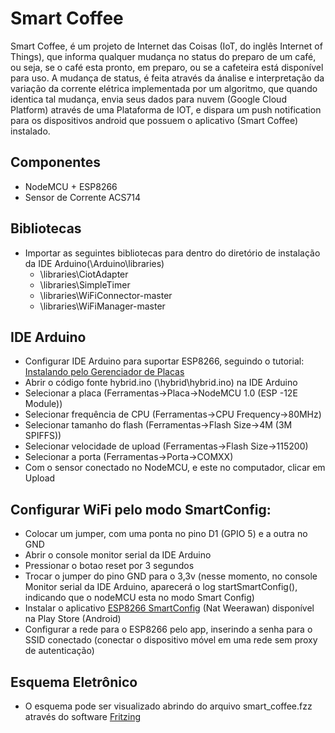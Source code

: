 Smart Coffee
==================

Smart Coffee, é um projeto de Internet das Coisas (IoT, do inglês Internet of Things), que informa qualquer mudança no status do preparo de um café, ou seja, se o café esta pronto, em preparo, ou se a cafeteira está disponível para uso.
A mudança de status, é feita através da ánalise e interpretação da variação da corrente elétrica implementada por um algoritmo, que quando identica tal mudança, envia seus dados para nuvem (Google Cloud Platform) através de uma Plataforma de IOT, e dispara um push notification para os dispositivos android que possuem o aplicativo (Smart Coffee) instalado.

## Componentes
- NodeMCU + ESP8266
- Sensor de Corrente ACS714


## Bibliotecas
- Importar as seguintes bibliotecas para dentro do diretório de instalação da IDE Arduino(\Arduino\libraries\)
	- \libraries\CiotAdapter
	- \libraries\SimpleTimer
	- \libraries\WiFiConnector-master
	- \libraries\WiFiManager-master
	
## IDE Arduino
- Configurar IDE Arduino para suportar ESP8266, seguindo o tutorial: [Instalando pelo Gerenciador de Placas][1]
- Abrir o código fonte hybrid.ino (\hybrid\hybrid.ino) na IDE Arduino
- Selecionar a placa (Ferramentas->Placa->NodeMCU 1.0 (ESP -12E Module))
- Selecionar frequência de CPU (Ferramentas->CPU Frequency->80MHz)
- Selecionar tamanho do flash (Ferramentas->Flash Size->4M (3M SPIFFS))
- Selecionar velocidade de upload (Ferramentas->Flash Size->115200)
- Selecionar a porta (Ferramentas->Porta->COMXX)
- Com o sensor conectado no NodeMCU, e este no computador, clicar em Upload

## Configurar WiFi pelo modo SmartConfig:
- Colocar um jumper, com uma ponta no pino D1 (GPIO 5) e a outra no GND
- Abrir o console monitor serial da IDE Arduino
- Pressionar o botao reset por 3 segundos
- Trocar o jumper do pino GND para o 3,3v (nesse momento, no console Monitor serial da IDE Arduino, aparecerá o log startSmartConfig(), indicando que o nodeMCU esta no modo Smart Config)
- Instalar o aplicativo [ESP8266 SmartConfig][2] (Nat Weerawan) disponível na Play Store (Android)
- Configurar a rede para o ESP8266 pelo app, inserindo a senha para o SSID conectado (conectar o dispositivo móvel em uma rede sem proxy de autenticação)

## Esquema Eletrônico
- O esquema pode ser visualizado abrindo do arquivo smart_coffee.fzz através do software [Fritzing][3]

[1]: https://github.com/esp8266/Arduino#installing-with-boards-manager
[2]: https://play.google.com/store/apps/details?id=com.cmmakerclub.iot.esptouch&hl=en
[3]: http://fritzing.org/home/